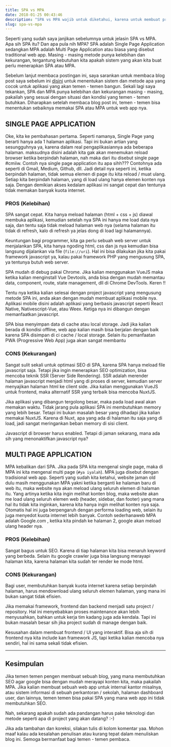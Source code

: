 ```yaml
---
title: SPA vs MPA
date: 2018-01-25 00:43:46
description: "SPA vs MPA wajib untuk diketahui, karena untuk membuat project web kita harus memilih salah satu yang paling cocok dengan kebutuhan dan spesifikasi project yang akan kita bangun."
slug: spa-vs-mpa
---
```


Seperti yang sudah saya janjikan sebelumnya untuk jelasin SPA vs MPA. Apa sih SPA itu? Dan apa pula nih MPA? SPA adalah Single Page Application sedangkan MPA adalah Multi Page Application atau biasa yang disebut traditional web app. Masing - masing metode punya kelebihan dan kekurangan, tergantung kebutuhan kita apakah sistem yang akan kita buat perlu menerapkan SPA atau MPA.

Sebelum lanjut membaca postingan ini, saya sarankan untuk membaca blog post saya sebelum ini [disini](https://nusendra.com/post/menentukan-teknologi-yang-tepat-sebelum-membuat-project) untuk menentukan sistem dan metode apa yang cocok untuk aplikasi yang akan temen - temen bangun. Sekali lagi saya tekankan, SPA dan MPA punya kelebihan dan kekurangan masing - masing, pakailah yang sesuai dengan situasi dan kondisi yang temen - temen butuhkan. Diharapkan setelah membaca blog post ini, temen - temen bisa menentukan sebaiknya memakai SPA atau MPA untuk web app nya.

## SINGLE PAGE APPLICATION

Oke, kita ke pembahasan pertama. Seperti namanya, Single Page yang berarti hanya ada 1 halaman aplikasi. Tapi ini bukan artian yang sesungguhnya ya, karena dalam real pengaplikasiannya ada beberapa halaman. maksudnya disini adalah kita gak akan menemukan reload browser ketika berpindah halaman, nah maka dari itu disebut single page #cmiiw.  Contoh nya single page application itu apa sihh??? Contohnya ada seperti di Gmail, Medium, Github, dll. Jadi detail nya seperti ini, ketika berpindah halaman, tidak semua elemen di page itu kita reload / muat ulang. Setiap kita berpindah halaman, yang di load ulang hanya elemen konten nya saja. Dengan demikian akses kedalam aplikasi ini sangat cepat dan tentunya tidak memakan banyak kuota internet.

### PROS (Kelebihan)

SPA sangat cepat. Kita hanya meload halaman (html + css + js) diawal membuka aplikasi, kemudian setelah nya SPA ini hanya me load data nya saja, dan tentu saja tidak meload halaman web nya (selama halaman itu tidak di refresh, kalo di refresh ya jelas dong di load lagi halamannya).

Keuntungan bagi programmer, kita ga perlu sebuah web server untuk menjalankan SPA, kita hanya ngoding html, css dan js nya kemudian bisa langsung dijalankan via file (`file://uri`). Hal ini bisa dilakukan jika kita pakai framework javascript ya, kalau pakai framework PHP yang mengusung SPA, ya tentunya butuh web server.

SPA mudah di debug pakai Chrome. Jika kalian menggunakan VueJS maka ketika kalian menginstall Vue Devtools, anda bisa dengan mudah memantau data, component, route, state management, dll di Chrome DevTools. Keren !!

Tentu nya ketika kalian selesai dengan project javascript yang mengusung metode SPA ini, anda akan dengan mudah membuat aplikasi mobile nya. Aplikasi mobile disini adalah aplikasi yang berbasis javascript seperti React Native, Nativescript-Vue, atau Weex. Ketiga nya ini dibangun dengan memanfaatkan javascript.

SPA bisa menyimpan data di cache atau local storage. Jadi jika kalian berada di kondisi offline, web app kalian masih bisa berjalan dengan baik karena SPA disimpan di ci cache / local storage. Selain itu pemanfaatan PWA (Progressive Web App) juga akan sangat membantu

### CONS (Kekurangan)

Sangat sulit sekali untuk optimasi SEO di SPA, karena SPA hanya meload file javascript saja. Tetapi jika ingin menerapkan SEO optimization, bisa mencoba teknik SSR (Server Side Rendering). SSR adalah merender halaman javascript menjadi html yang di proses di server, kemudian server menyajikan halaman html ke client side. Jika kalian menggunakan VueJS untuk frontend, maka alternatif SSR yang terbaik bisa mencoba NuxtJS.

Jika aplikasi yang dibangun tergolong besar, maka pada load awal akan memakan waktu. Tidak jarang pula aplikasi SPA ini membutuhkan memory yang lebih besar. Tetapi ini bukan masalah besar yang dihadapi jika kalian memakai NuxtJS. Karena di Nuxt, apa yang ada di halaman itu saja yang di load, jadi sangat meringankan beban memory di sisi client.

Javascript di browser harus enabled. Tetapi di jaman sekarang, mana ada sih yang menonaktifkan javascript nya?

## MULTI PAGE APPLICATION

MPA kebalikan dari SPA. Jika pada SPA kita mengenal single page, maka di MPA ini kita mengenal multi page (`#ya iyalah`). MPA juga disebut dengan tradisional web app. Seperti yang sudah kita ketahui, website jaman old dulu masih menggunakan MPA yakni ketika berganti ke halaman baru di web itu, maka website nya akan meload ulang seluruh elemen di halaman itu. Yang artinya ketika kita ingin melihat konten blog, maka website akan me load ulang seluruh elemen web (header, sidebar, dan footer) yang mana hal itu tidak kita inginkan, karena kita hanya ingin melihat konten nya saja. Otomatis hal ini juga berpengaruh dengan performa loading web, selain itu juga menyedot kuota internet lebih banyak. Contoh sederhanaweb MPA adalah Google.com , ketika kita pindah ke halaman 2, google akan meload ulang header nya.

### PROS (Kelebihan)

Sangat bagus untuk SEO. Karena di tiap halaman kita bisa menaruh keyword yang berbeda. Selain itu google crawler juga bisa langsung merayapi halaman kita, karena halaman kita sudah ter render ke mode html.

### CONS (Kekurangan)

Bagi user, membutuhkan banyak kuota internet karena setiap berpindah halaman, harus mendownload ulang seluruh elemen halaman, yang mana ini bukan sangat tidak efisien.

Jika memakai framework, frontend dan backend menjadi satu project / repository. Hal ini menyebabkan proses maintenance akan lebih menyusahkan, bahkan untuk kerja tim kadang juga ada kendala. Tapi ini bukan masalah besar sih jika project sudah di manage dengan baik.

Kesusahan dalam membuat frontend / UI yang interaktif. Bisa aja sih di frontend nya kita include kan framework JS, tapi ketika kalian mencoba nya sendiri, hal ini sama sekali tidak efisien.

<hr/>

## Kesimpulan

Jika temen temen pengen membuat sebuah blog, yang mana membutuhkan SEO agar google bisa dengan mudah merayapi konten kita, maka pakailah MPA. Jika kalian membuat sebuah web app untuk internal kantor misalnya, atau sistem informasi di sebuah perkantoran / sekolah, halaman dashboard user, dan lainnya, temen temen bisa pakai SPA yang mana web app ini tidak membutuhkan SEO.

Nah, sekarang apakah sudah ada pandangan harus pake teknologi dan metode seperti apa di project yang akan datang? :-)

Jika ada tambahan dan koreksi, silakan tulis di kolom komentar yaa. Mohon maaf kalau ada kesalahan penulisan atau kurang tepat dalam menuliskan blog ini. Semoga bermanfaat bagi temen - temen pembaca.
